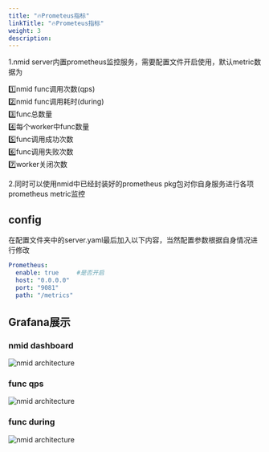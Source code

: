 ```yaml
---
title: "🔥Prometeus指标"
linkTitle: "🔥Prometeus指标"
weight: 3
description:
---
```


1.nmid server内置prometheus监控服务，需要配置文件开启使用，默认metric数据为  

1️⃣nmid func调用次数(qps)  
2️⃣nmid func调用耗时(during)  
3️⃣func总数量  
4️⃣每个worker中func数量  
5️⃣func调用成功次数  
6️⃣func调用失败次数  
7️⃣worker关闭次数  


2.同时可以使用nmid中已经封装好的prometheus pkg包对你自身服务进行各项prometheus metric监控  

## config
在配置文件夹中的server.yaml最后加入以下内容，当然配置参数根据自身情况进行修改

```yml
Prometheus:
  enable: true     #是否开启
  host: "0.0.0.0"
  port: "9081"
  path: "/metrics"
```

## Grafana展示 

### nmid dashboard  

<img src="/images/dashboard.jpg" alt="nmid architecture"/>  

### func qps

<img src="/images/qps.png" alt="nmid architecture"/>  

### func during

<img src="/images/during.png" alt="nmid architecture"/>  
